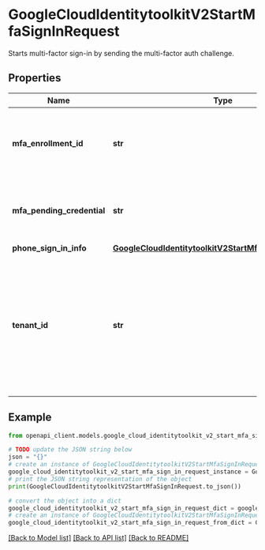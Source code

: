 # GoogleCloudIdentitytoolkitV2StartMfaSignInRequest

Starts multi-factor sign-in by sending the multi-factor auth challenge.

## Properties

Name | Type | Description | Notes
------------ | ------------- | ------------- | -------------
**mfa_enrollment_id** | **str** | Required. MFA enrollment id from the user&#39;s list of current MFA enrollments. | [optional] 
**mfa_pending_credential** | **str** | Required. Pending credential from first factor sign-in. | [optional] 
**phone_sign_in_info** | [**GoogleCloudIdentitytoolkitV2StartMfaPhoneRequestInfo**](GoogleCloudIdentitytoolkitV2StartMfaPhoneRequestInfo.md) |  | [optional] 
**tenant_id** | **str** | The ID of the Identity Platform tenant the user is signing in to. If not set, the user will sign in to the default Identity Platform project. | [optional] 

## Example

```python
from openapi_client.models.google_cloud_identitytoolkit_v2_start_mfa_sign_in_request import GoogleCloudIdentitytoolkitV2StartMfaSignInRequest

# TODO update the JSON string below
json = "{}"
# create an instance of GoogleCloudIdentitytoolkitV2StartMfaSignInRequest from a JSON string
google_cloud_identitytoolkit_v2_start_mfa_sign_in_request_instance = GoogleCloudIdentitytoolkitV2StartMfaSignInRequest.from_json(json)
# print the JSON string representation of the object
print(GoogleCloudIdentitytoolkitV2StartMfaSignInRequest.to_json())

# convert the object into a dict
google_cloud_identitytoolkit_v2_start_mfa_sign_in_request_dict = google_cloud_identitytoolkit_v2_start_mfa_sign_in_request_instance.to_dict()
# create an instance of GoogleCloudIdentitytoolkitV2StartMfaSignInRequest from a dict
google_cloud_identitytoolkit_v2_start_mfa_sign_in_request_from_dict = GoogleCloudIdentitytoolkitV2StartMfaSignInRequest.from_dict(google_cloud_identitytoolkit_v2_start_mfa_sign_in_request_dict)
```
[[Back to Model list]](../README.md#documentation-for-models) [[Back to API list]](../README.md#documentation-for-api-endpoints) [[Back to README]](../README.md)


